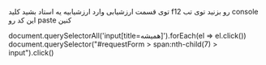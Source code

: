 توی قسمت ارزشیابی وارد ارزشیابیه یه استاد بشید
کلید f12 رو بزنید
توی تب console این کد رو paste کنین


document.querySelectorAll('input[title=همیشه]').forEach(el => el.click())
document.querySelector("#requestForm > span:nth-child(7) > input").click()
